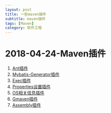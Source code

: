 ```yaml
---
layout: post
title: 一些maven插件
subtitle: maven插件
tags: [Maven]
category: 软件工程
---
```



2018-04-24-Maven插件
===


1. [Ant插件](http://ant.apache.org/manual/tasksoverview.html)
2. [Mybatis-Generator插件](http://www.mybatis.org/generator/running/runningWithMaven.html)
3. [Exec插件](https://www.mojohaus.org/exec-maven-plugin/index.html)
4. [Properties设置插件](http://www.mojohaus.org/properties-maven-plugin/usage.html)
5. [OS相关信息插件](https://github.com/trustin/os-maven-plugin)
6. [Gmaven插件](https://groovy.github.io/gmaven/)
7. [Assembly插件](https://maven.apache.org/plugins/maven-assembly-plugin/index.html)





